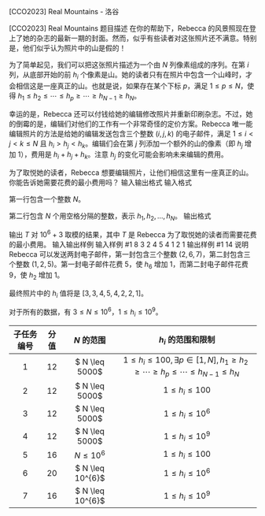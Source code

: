 



[CCO2023] Real Mountains - 洛谷














[CCO2023] Real Mountains
题目描述
在你的帮助下，Rebecca 的风景照现在登上了她的杂志的最新一期的封面。然而，似乎有些读者对这张照片还不满意。特别是，他们似乎认为照片中的山是假的！

为了简单起见，我们可以把这张照片描述为一个由 $N$ 列像素组成的序列。在第 $i$ 列，从底部开始的前 $h_{i}$ 个像素是山。她的读者只有在照片中包含一个山峰时，才会相信这是一座真正的山。也就是说，如果存在某个下标 $p$，满足 $1 \leq p \leq N$，使得 $h_{1} \leq h_{2} \leq \cdots \leq h_{p} \geq \cdots \geq h_{N-1} \geq h_{N}$。

幸运的是，Rebecca 还可以付钱给她的编辑修改照片并重新印刷杂志。不过，她的倒霉的是，编辑们对他们的工作有一个非常奇怪的定价方案。Rebecca 唯一能编辑照片的方法是给她的编辑发送包含三个整数 $(i, j, k)$ 的电子邮件，满足 $1 \leq i<j<k \leq N$ 且 $h_{i}>h_{j}<h_{k}$。编辑们会在第 $j$ 列添加一个额外的山的像素（即 $h_{j}$ 增加 $1$），费用是 $h_{i}+h_{j}+h_{k}$。注意 $h_{j}$ 的变化可能会影响未来编辑的费用。

为了取悦她的读者，Rebecca 想要编辑照片，让他们相信这里有一座真正的山。你能告诉她需要花费的最小费用吗？
输入输出格式
输入格式

第一行包含一个整数 $N$。

第二行包含 $N$ 个用空格分隔的整数，表示 $h_{1}, h_{2}, \ldots, h_{N}$。
输出格式

输出 $T$ 对 $10^{6}+3$ 取模的结果，其中 $T$ 是 Rebecca 为了取悦她的读者而需要花费的最小费用。
输入输出样例
输入样例 #1
8
3 2 4 5 4 1 2 1
输出样例 #1
14
说明
Rebecca 可以发送两封电子邮件，第一封包含三个整数 $(2,6,7)$，第二封包含三个整数 $(1,2,5)$。第一封电子邮件花费 $5$，使 $h_{6}$ 增加 $1$，而第二封电子邮件花费 $9$，使 $h_{2}$ 增加 $1$。

最终照片中的 $h_{i}$ 值将是 $[3,3,4,5,4,2,2,1]$。

对于所有的数据，有 $3\leq N \leq 10^6$，$1 \leq h_{i} \leq 10^{9}$。

| 子任务编号|	分值	|$N$ 的范围	|$h_{i}$ 的范围和限制|
| :-:| :-:| :-:| :-:|
|1|	12|	$ N \leq 5000$	|$1 \leq h_{i} \leq 100, \exists p \in [1,N], h_{1} \geq h_{2} \geq \cdots \geq h_{p} \leq \cdots \leq h_{N-1} \leq h_{N}$|
|2|	12	|	$ N \leq 5000$	|$1 \leq h_{i} \leq 100$|
|3|	12	|	$ N \leq 5000$	|$1 \leq h_{i} \leq 10^{6}$|
|4|	12	|	$ N \leq 5000$	|$1 \leq h_{i} \leq 10^{9}$|
|5|	16	|$N \leq 10^{6}$|	$1 \leq h_{i} \leq 100$|
|6|	20	|$ N \leq 10^{6}$|$1 \leq h_{i} \leq 10^{6}$|
|7|	16	|$ N \leq 10^{6}$|$1 \leq h_{i} \leq 10^{9}$|






